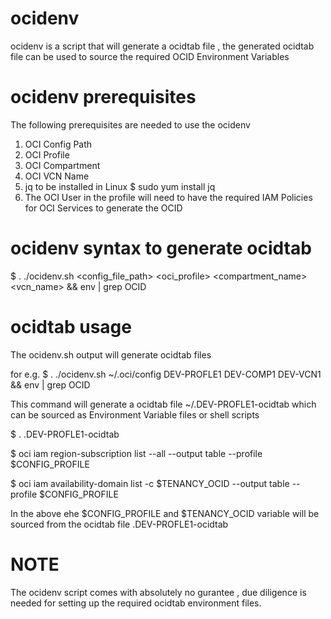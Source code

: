 # ocidenv
ocidenv is a script that will generate a ocidtab file , the generated ocidtab file can be used to 
source the required OCID Environment Variables 

# ocidenv prerequisites
The following prerequisites are needed to use the ocidenv
  1) OCI Config Path 
  2) OCI Profile 
  3) OCI Compartment 
  4) OCI VCN Name
  5) jq to be installed in Linux 
    $ sudo yum install jq
  6) The OCI User in the profile will need to have the required IAM Policies for OCI Services to generate the OCID     
  
# ocidenv syntax to generate ocidtab 
$ . ./ocidenv.sh <config_file_path> <oci_profile> <compartment_name> <vcn_name> && env | grep OCID

# ocidtab usage
The ocidenv.sh output will generate ocidtab files 

for e.g.
$ . ./ocidenv.sh ~/.oci/config DEV-PROFLE1 DEV-COMP1 DEV-VCN1 && env | grep OCID

This command will generate a ocidtab file ~/.DEV-PROFLE1-ocidtab which can be sourced as Environment Variable files or shell scripts 

$ . .DEV-PROFLE1-ocidtab

$ oci iam region-subscription list --all --output table --profile $CONFIG_PROFILE

$ oci iam availability-domain list -c $TENANCY_OCID --output table --profile $CONFIG_PROFILE

In the above ehe $CONFIG_PROFILE and $TENANCY_OCID variable will be sourced from the ocidtab file  .DEV-PROFLE1-ocidtab


# NOTE
The ocidenv script comes with absolutely no gurantee , due diligence is needed for setting up the required ocidtab environment files.


  
